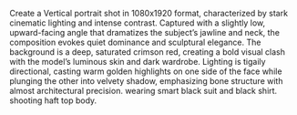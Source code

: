 Create a Vertical portrait shot in 1080x1920 format, characterized by stark cinematic lighting and intense contrast. Captured with a slightly low, upward-facing angle that dramatizes the subject’s jawline and neck, the composition evokes quiet dominance and sculptural elegance. The background is a deep, saturated crimson red, creating a bold visual clash with the model’s luminous skin and dark wardrobe. Lighting is tigaily directional, casting warm golden highlights on one side of the face while plunging the other into velvety shadow, emphasizing bone structure with almost architectural precision. wearing smart black suit and black shirt. shooting haft top body.
